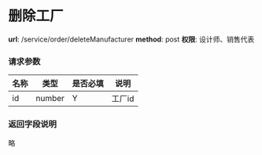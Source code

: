 删除工厂
=======

**url**: /service/order/deleteManufacturer
**method**: post
**权限**: 设计师、销售代表


### 请求参数

| 名称 |  类型  | 是否必填 |  说明  |
|------|--------|----------|--------|
| id   | number | Y        | 工厂id |

### 返回字段说明

略